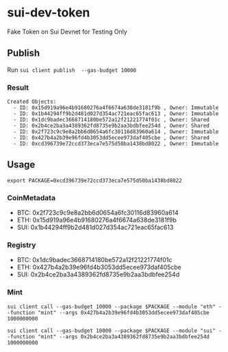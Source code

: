 # sui-dev-token

Fake Token on Sui Devnet for Testing Only

## Publish

Run
`sui client publish  --gas-budget 10000`

### Result

```
Created Objects:
  - ID: 0x15d919a96e4b91680276a4f6674a638de3181f9b , Owner: Immutable
  - ID: 0x1b44294ff9b2d481d027d354ac721eac65fac613 , Owner: Immutable
  - ID: 0x1dc9badec3668714180be572a12f21221774f01c , Owner: Shared
  - ID: 0x2b4ce2ba3a4389362fd8735e9b2aa3bdbfee254d , Owner: Shared
  - ID: 0x2f723c9c9e8a2bb6d0654a6fc30116d83960a614 , Owner: Immutable
  - ID: 0x427b4a2b39e96fd4b3053dd5ecee973daf405cbe , Owner: Shared
  - ID: 0xcd396739e72ccd373eca7e575d50ba1438bd8022 , Owner: Immutable
```

## Usage

`export PACKAGE=0xcd396739e72ccd373eca7e575d50ba1438bd8022`

### CoinMetadata
* BTC: 0x2f723c9c9e8a2bb6d0654a6fc30116d83960a614
* ETH: 0x15d919a96e4b91680276a4f6674a638de3181f9b
* SUI: 0x1b44294ff9b2d481d027d354ac721eac65fac613


### Registry
* BTC: 0x1dc9badec3668714180be572a12f21221774f01c
* ETH: 0x427b4a2b39e96fd4b3053dd5ecee973daf405cbe
* SUI: 0x2b4ce2ba3a4389362fd8735e9b2aa3bdbfee254d


### Mint

`sui client call --gas-budget 10000 --package $PACKAGE --module "eth" --function "mint" --args 0x427b4a2b39e96fd4b3053dd5ecee973daf405cbe 1000000000`

`sui client call --gas-budget 10000 --package $PACKAGE --module "sui" --function "mint" --args 0x2b4ce2ba3a4389362fd8735e9b2aa3bdbfee254d 1000000000`
